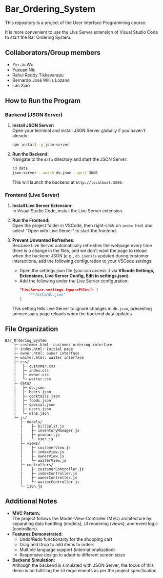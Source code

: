 # Bar_Ordering_System
This repository is a project of the User Interface Programming course.

It is more convenient to use the Live Server extension of Visual Studio Code to start the Bar Ordering System.

## Collaborators/Group members
- Yin-Ju Wu
- Yuxuan Niu
- Rahul Reddy Tikkavarapu
- Bernardo José Willis Lozano
- Lan Xiao

## How to Run the Program

### Backend (JSON Server)
1. **Install JSON Server:**  
   Open your terminal and install JSON Server globally if you haven't already:
   ```bash
   npm install -g json-server
   ```
2. **Run the Backend:**  
   Navigate to the `data` directory and start the JSON Server:
   ```bash
   cd data
   json-server --watch db.json --port 3000
   ```
   This will launch the backend at `http://localhost:3000`.

### Frontend (Live Server)
1. **Install Live Server Extension:**  
   In Visual Studio Code, install the Live Server extension.
2. **Run the Frontend:**  
   Open the project folder in VSCode, then right-click on `index.html` and select "Open with Live Server" to start the frontend.

3. **Prevent Unwanted Refreshes:**  
   Because Live Server automatically refreshes the webpage every time there is a change in the files, and we don't want the page to reload when the backend JSON (e.g., `db.json`) is updated during customer interactions, add the following configuration to your VSCode settings:
   - Open the settings.json file (you can access it via **VScode Settings, Extensions, Live Server Config, Edit in settings.json**).
   - Add the following under the Live Server configuration:
     ```json
     "liveServer.settings.ignoreFiles": [
         "**/data/db.json"
     ]
     ```
   This setting tells Live Server to ignore changes in `db.json`, preventing unnecessary page reloads when the backend data updates.

## File Organization
```
Bar_Ordering_System
    ├─ customer.html: customer ordering interface
    ├─ index.html: Initial page
    ├─ owner.html: owner interface
    ├─ waiter.html: waiter interface
    ├─ css/
    |   ├─ customer.css
    |   ├─ index.css
    |   ├─ owner.css
    |   └─ waiter.css
    ├─ data/
    |   ├─ db.json
    |   ├─ beers.json
    |   ├─ cocktails.json
    |   ├─ foods.json
    |   ├─ special.json
    |   ├─ users.json
    |   └─ wins.json
    └─ js/
       ├─ models/
       |    ├─ billSplit.js
       |    ├─ inventoryManager.js
       |    ├─ product.js
       |    └─ user.js
       ├─ views/
       |    ├─ customerView.js
       |    ├─ indexView.js
       |    ├─ ownerView.js
       |    └─ waiterView.js
       ├─ controllers/
       |    ├─ customerController.js
       |    ├─ indexController.js
       |    ├─ ownerController.js
       |    └─ waiterController.js
       └─ i18n.js
```

## Additional Notes
- **MVC Pattern:**  
  The project follows the Model-View-Controller (MVC) architecture by separating data handling (models), UI rendering (views), and event logic (controllers).
- **Features Demonstrated:**  
  - Undo/Redo functionality for the shopping cart  
  - Drag and Drop to add items to orders  
  - Multiple language support (internationalization)  
  - Responsive design to adapt to different screen sizes  
- **Backend Simulation:**  
  Although the backend is simulated with JSON Server, the focus of this demo is on fulfilling the UI requirements as per the project specification.

```

